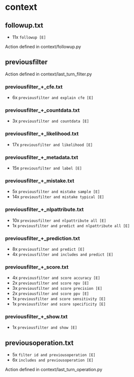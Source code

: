 # context

## followup.txt
* 11x `followup [E]`

Action defined in context/followup.py


## previousfilter

Action defined in context/last_turn_filter.py

### previousfilter_+_cfe.txt
* 6x `previousfilter and explain cfe [E]`

### previousfilter_+_countdata.txt
* 3x `previousfilter and countdata [E]`

### previousfilter_+_likelihood.txt
* 17x `previousfilter and likelihood [E]`

### previousfilter_+_metadata.txt
* 15x `previousfilter and label [E]`

### previousfilter_+_mistake.txt
* 5x `previousfilter and mistake sample [E]`
* 14x `previousfilter and mistake typical [E]`

### previousfilter_+_nlpattribute.txt
* 10x `previousfilter and nlpattribute all [E]`
* 1x `previousfilter and predict and nlpattribute all [E]`

### previousfilter_+_prediction.txt
* 8x `previousfilter and predict [E]`
* 4x `previousfilter and includes and predict [E]`

### previousfilter_+_score.txt
* 4x `previousfilter and score accuracy [E]`
* 2x `previousfilter and score npv [E]`
* 3x `previousfilter and score precision [E]`
* 2x `previousfilter and score ppv [E]`
* 1x `previousfilter and score sensitivity [E]`
* 1x `previousfilter and score specificity [E]`

### previousfilter_+_show.txt
* 1x `previousfilter and show [E]`


## previousoperation.txt
* 5x `filter id and previousoperation [E]`
* 6x `includes and previousoperation [E]`

Action defined in context/last_turn_operation.py
